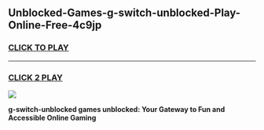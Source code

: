 
## Unblocked-Games-g-switch-unblocked-Play-Online-Free-4c9jp
<h3>
<a href="https://premium76.site?title=g-switch-unblocked&ref=26A">CLICK TO PLAY</a></h3>
<hr>

<h3>
<a href="https://premium76.site?title=g-switch-unblocked&ref=26A">CLICK 2 PLAY</a>
  
</h3>

<a href="https://premium76.site?title=g-switch-unblocked&ref=26A"><img src="https://clearcache.store/games.png"></a>


**g-switch-unblocked games unblocked: Your Gateway to Fun and Accessible Online Gaming**
